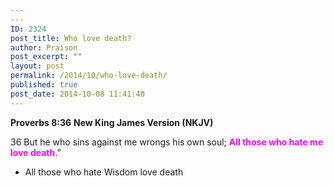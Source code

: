 ```yaml
---
---
ID: 2324
post_title: Who love death?
author: Praison
post_excerpt: ""
layout: post
permalink: /2014/10/who-love-death/
published: true
post_date: 2014-10-08 11:41:40
---
```

<strong>Proverbs 8:36</strong>
<strong> New King James Version (NKJV)</strong>

36 But he who sins against me wrongs his own soul;
<span style="color: #ff00ff;"><strong>All those who hate me love death</strong></span>.”
<ul>
	<li>All those who hate Wisdom love death</li>
</ul>